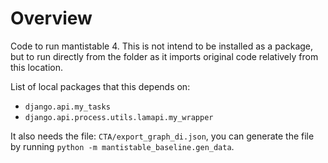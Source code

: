 # Overview

Code to run mantistable 4. This is not intend to be installed as a package, but to run directly from the folder as it imports original code relatively from this location.

List of local packages that this depends on:

- `django.api.my_tasks`
- `django.api.process.utils.lamapi.my_wrapper`

It also needs the file: `CTA/export_graph_di.json`, you can generate the file by running `python -m mantistable_baseline.gen_data`.
